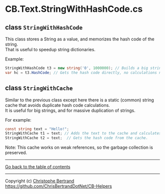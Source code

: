 ﻿# CB.Text.StringWithHashCode.cs


## class `StringWithHashCode`

This class stores a String as a value, and memorizes the hash code of the string.  
That is useful to speedup string dictionaries.

Example:
```C#
StringWithHashCode t3 = new string('0', 1000000); // Builds a big string and calculate its hash code (that takes a while).
var hc = t3.HashCode; // Gets the hash code directly, no calculations needed.
```

## class `StringWithCache`

Similar to the previous class except here there is a static (common) string cache that avoids duplicate hash code calculations.  
It is useful for big strings, and for massive duplication of strings.

For example:
```C#
const string text = "Hello!";
StringWithCache t1 = text; // Adds the text to the cache and calculates the hash code.
StringWithCache t2 = text;	// Gets the hash code from the cache.
```

Note: This cache works on weak references, so the garbage collection is preserved.

---

[Go back to the table of contents](../readme.md)

---
Copyright (c) [Christophe Bertrand](https://chrisbertrand.net)  
https://github.com/ChrisBertrandDotNet/CB-Helpers
